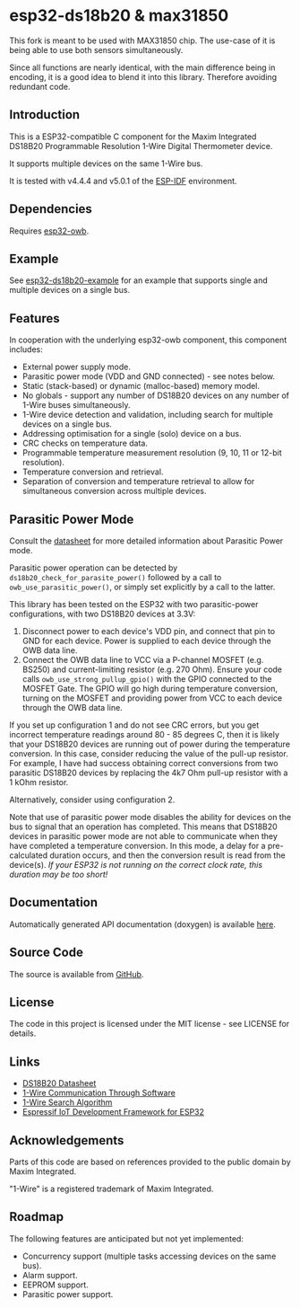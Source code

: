 # esp32-ds18b20 & max31850

This fork is meant to be used with MAX31850 chip. The use-case of it is being able to use both sensors simultaneously.

Since all functions are nearly identical, with the main difference being in encoding, it is a good idea to blend it into this library. Therefore avoiding redundant code.

## Introduction

This is a ESP32-compatible C component for the Maxim Integrated DS18B20 Programmable Resolution 1-Wire Digital
Thermometer device.

It supports multiple devices on the same 1-Wire bus.

It is tested with v4.4.4 and v5.0.1 of the [ESP-IDF](https://github.com/espressif/esp-idf) environment.

## Dependencies

Requires [esp32-owb](https://github.com/DavidAntliff/esp32-owb).

## Example

See [esp32-ds18b20-example](https://github.com/DavidAntliff/esp32-ds18b20-example) for an example that supports single
and multiple devices on a single bus.

## Features

In cooperation with the underlying esp32-owb component, this component includes:

 * External power supply mode.
 * Parasitic power mode (VDD and GND connected) - see notes below.
 * Static (stack-based) or dynamic (malloc-based) memory model.
 * No globals - support any number of DS18B20 devices on any number of 1-Wire buses simultaneously.
 * 1-Wire device detection and validation, including search for multiple devices on a single bus.
 * Addressing optimisation for a single (solo) device on a bus.
 * CRC checks on temperature data.
 * Programmable temperature measurement resolution (9, 10, 11 or 12-bit resolution).
 * Temperature conversion and retrieval.
 * Separation of conversion and temperature retrieval to allow for simultaneous conversion across multiple devices.

## Parasitic Power Mode

Consult the [datasheet](http://datasheets.maximintegrated.com/en/ds/DS18B20.pdf) for more detailed information about
Parasitic Power mode.

Parasitic power operation can be detected by `ds18b20_check_for_parasite_power()` followed by a call to
`owb_use_parasitic_power()`, or simply set explicitly by a call to the latter.

This library has been tested on the ESP32 with two parasitic-power configurations, with two DS18B20 devices at 3.3V:

1. Disconnect power to each device's VDD pin, and connect that pin to GND for each device. Power is supplied to
   each device through the OWB data line.
2. Connect the OWB data line to VCC via a P-channel MOSFET (e.g. BS250) and current-limiting resistor (e.g. 270 Ohm).
   Ensure your code calls `owb_use_strong_pullup_gpio()` with the GPIO connected to the MOSFET Gate. The GPIO will go
   high during temperature conversion, turning on the MOSFET and providing power from VCC to each device through the OWB
   data line.

If you set up configuration 1 and do not see CRC errors, but you get incorrect temperature readings around 80 - 85 
degrees C, then it is likely that your DS18B20 devices are running out of power during the temperature conversion. In 
this case, consider reducing the value of the pull-up resistor. For example, I have had success obtaining correct
conversions from two parasitic DS18B20 devices by replacing the 4k7 Ohm pull-up resistor with a 1 kOhm resistor.

Alternatively, consider using configuration 2.

Note that use of parasitic power mode disables the ability for devices on the bus to signal that an operation has 
completed. This means that DS18B20 devices in parasitic power mode are not able to communicate when they have completed
a temperature conversion. In this mode, a delay for a pre-calculated duration occurs, and then the conversion result is
read from the device(s). *If your ESP32 is not running on the correct clock rate, this duration may be too short!*  

## Documentation

Automatically generated API documentation (doxygen) is available [here](https://davidantliff.github.io/esp32-ds18b20/index.html).

## Source Code

The source is available from [GitHub](https://www.github.com/DavidAntliff/esp32-ds18b20).

## License

The code in this project is licensed under the MIT license - see LICENSE for details.

## Links

 * [DS18B20 Datasheet](http://datasheets.maximintegrated.com/en/ds/DS18B20.pdf)
 * [1-Wire Communication Through Software](https://www.maximintegrated.com/en/app-notes/index.mvp/id/126)
 * [1-Wire Search Algorithm](https://www.maximintegrated.com/en/app-notes/index.mvp/id/187)
 * [Espressif IoT Development Framework for ESP32](https://github.com/espressif/esp-idf)

## Acknowledgements

Parts of this code are based on references provided to the public domain by Maxim Integrated.

"1-Wire" is a registered trademark of Maxim Integrated.

## Roadmap

The following features are anticipated but not yet implemented:

 * Concurrency support (multiple tasks accessing devices on the same bus).
 * Alarm support.
 * EEPROM support.
 * Parasitic power support.
